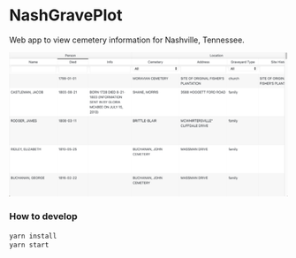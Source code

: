 # NashGravePlot

Web app to view cemetery information for Nashville, Tennessee.

![screenshot](./screenshot1.png)

### How to develop

```bash
yarn install
yarn start
```
